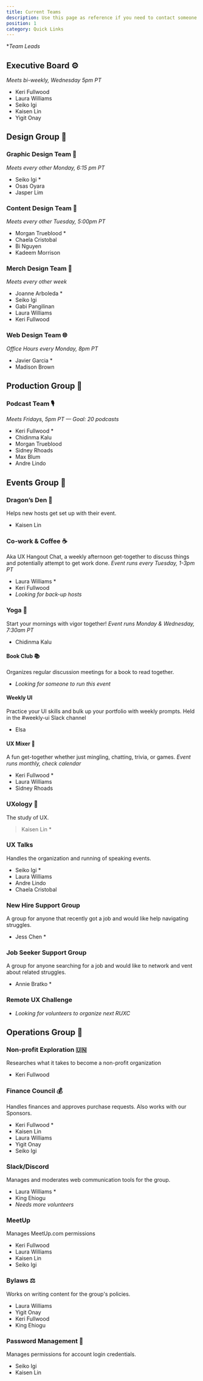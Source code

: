 ```yaml
---
title: Current Teams
description: Use this page as reference if you need to contact someone on a team.
position: 1
category: Quick Links
---
```

**Team Leads*

## Executive Board ⚙️
*Meets bi-weekly, Wednesday 5pm PT*

* Keri Fullwood
* Laura Williams
* Seiko Igi
* Kaisen Lin
* Yigit Onay

## Design Group 📣

### Graphic Design Team 🎨

*Meets every other Monday, 6:15 pm PT*

* Seiko Igi * 
* Osas Oyara 
* Jasper Lim

### Content Design Team 📰

*Meets every other Tuesday, 5:00pm PT*

* Morgan Trueblood * 
* Chaela Cristobal 
* Bi Nguyen 
* Kadeem Morrison

### Merch Design Team 👕

*Meets every other week*

* Joanne Arboleda * 
* Seiko Igi 
* Gabi Pangilinan 
* Laura Williams 
* Keri Fullwood

### Web Design Team 🌐

*Office Hours every Monday, 8pm PT*

* Javier Garcia * 
* Madison Brown

## Production Group 🎥

### Podcast Team 🎙️

*Meets Fridays, 5pm PT — Goal: 20 podcasts*

* Keri Fullwood * 
* Chidinma Kalu 
* Morgan Trueblood 
* Sidney Rhoads 
* Max Blum
* Andre Lindo

## Events Group 🎉

### Dragon’s Den 🐲

Helps new hosts get set up with their event.

* Kaisen Lin

### Co-work & Coffee ☕

Aka UX Hangout Chat, a weekly afternoon get-together to discuss things and potentially attempt to get work done.
*Event runs every Tuesday, 1-3pm PT*

* Laura Williams *
* Keri Fullwood
* *Looking for back-up hosts*

### Yoga 🧘
Start your mornings with vigor together!
*Event runs Monday & Wednesday, 7:30am PT*

* Chidinma Kalu 

#### Book Club 📚

Organizes regular discussion meetings for a book to read together.

* *Looking for someone to run this event*

#### Weekly UI
Practice your UI skills and bulk up your portfolio with weekly prompts.
Held in the #weekly-ui Slack channel

* Elsa

#### UX Mixer 🎉
A fun get-together whether just mingling, chatting, trivia, or games.
*Event runs monthly, check calendar*

* Keri Fullwood *
* Laura Williams
* Sidney Rhoads

### UXology 🧪
The study of UX.
> Kaisen Lin *

### UX Talks
Handles the organization and running of speaking events.
* Seiko Igi * 
* Laura Williams 
* Andre Lindo 
* Chaela Cristobal

### New Hire Support Group
A group for anyone that recently got a job and would like help navigating struggles.
* Jess Chen *

### Job Seeker Support Group
A group for anyone searching for a job and would like to network and vent about related struggles.
* Annie Bratko *

### Remote UX Challenge

* *Looking for volunteers to organize next RUXC*

## Operations Group 🔧

### Non-profit Exploration 🇺🇳

Researches what it takes to become a non-profit organization

* Keri Fullwood

### Finance Council 💰

Handles finances and approves purchase requests. Also works with our Sponsors.

* Keri Fullwood * 
* Kaisen Lin 
* Laura Williams 
* Yigit Onay 
* Seiko Igi

### Slack/Discord

Manages and moderates web communication tools for the group.

* Laura Williams *
* King Ehiogu
* *Needs more volunteers*

### MeetUp

Manages MeetUp.com permissions

* Keri Fullwood
* Laura Williams
* Kaisen Lin
* Seiko Igi

### Bylaws ⚖️

Works on writing content for the group's policies.

* Laura Williams 
* Yigit Onay 
* Keri Fullwood 
* King Ehiogu

### Password Management 🔑

Manages permissions for account login credentials.

* Seiko Igi 
* Kaisen Lin